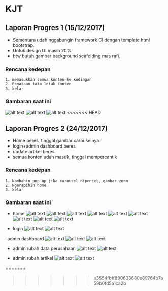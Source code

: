 # KJT

## Laporan Progres 1 (15/12/2017)

- Sementara udah nggabungin framework CI dengan template html bootstrap.
- Untuk design UI masih 20% 
- btw butuh gambar background scafolding mas rafi.

### Rencana kedepan


```
1. memasukkan semua konten ke kodingan
2. Penataan tata letak konten
3. kelar

```

### Gambaran saat ini
![alt text](https://github.com/RIZKYWAHYUS/kjt/blob/master/gambaran/prog1.jpg)
![alt text](https://github.com/RIZKYWAHYUS/kjt/blob/master/gambaran/prog2.jpg)
![alt text](https://github.com/RIZKYWAHYUS/kjt/blob/master/gambaran/prog3.jpg)
<<<<<<< HEAD



## Laporan Progres 2 (24/12/2017)

- Home beres, tinggal gambar carouselnya
- login+admin dashboard beres
- update artikel beres
- semua konten udah masuk, tinggal mempercantik

### Rencana kedepan


```
1. Nambahin pop up jika carousel dipencet, gambar zoom
2. Ngerapihin home
3. kelar

```

### Gambaran saat ini
- home
![alt text](https://github.com/RIZKYWAHYUS/kjt/blob/master/gambaran/b_1.jpg)
![alt text](https://github.com/RIZKYWAHYUS/kjt/blob/master/gambaran/b_1a.jpg)
![alt text](https://github.com/RIZKYWAHYUS/kjt/blob/master/gambaran/b_2.jpg)
![alt text](https://github.com/RIZKYWAHYUS/kjt/blob/master/gambaran/b_2a.jpg)
![alt text](https://github.com/RIZKYWAHYUS/kjt/blob/master/gambaran/b_2ab.jpg)
![alt text](https://github.com/RIZKYWAHYUS/kjt/blob/master/gambaran/b_3.jpg)
![alt text](https://github.com/RIZKYWAHYUS/kjt/blob/master/gambaran/b_3a.jpg)
![alt text](https://github.com/RIZKYWAHYUS/kjt/blob/master/gambaran/b_4.jpg)
![alt text](https://github.com/RIZKYWAHYUS/kjt/blob/master/gambaran/b_4a.jpg)

- login
![alt text](https://github.com/RIZKYWAHYUS/kjt/blob/master/gambaran/b_5.jpg)
![alt text](https://github.com/RIZKYWAHYUS/kjt/blob/master/gambaran/b_5a.jpg)

-admin dashboard
![alt text](https://github.com/RIZKYWAHYUS/kjt/blob/master/gambaran/b_6.jpg)
![alt text](https://github.com/RIZKYWAHYUS/kjt/blob/master/gambaran/b_6a.jpg)
![alt text](https://github.com/RIZKYWAHYUS/kjt/blob/master/gambaran/b_6ab.jpg)

- admin rubah data perusahaan
![alt text](https://github.com/RIZKYWAHYUS/kjt/blob/master/gambaran/b_7.jpg)
![alt text](https://github.com/RIZKYWAHYUS/kjt/blob/master/gambaran/b_7a.jpg)

- admin rubah artikel
![alt text](https://github.com/RIZKYWAHYUS/kjt/blob/master/gambaran/b_8.jpg)
![alt text](https://github.com/RIZKYWAHYUS/kjt/blob/master/gambaran/b_8a.jpg)






=======
>>>>>>> e3554fbff890633680e89764b7a59b0fd5a1ca2b

